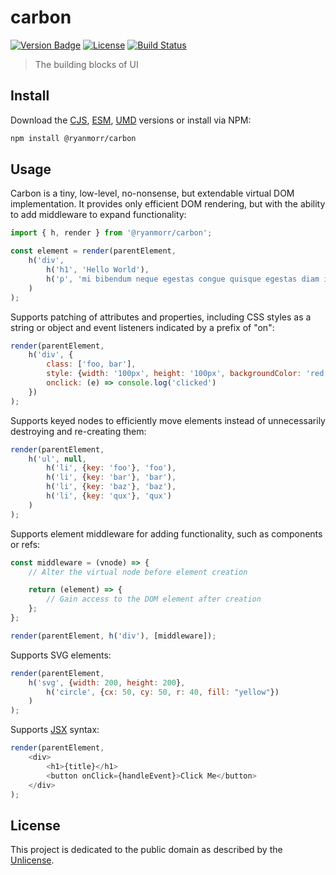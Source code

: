 # carbon

[![Version Badge][version-image]][project-url]
[![License][license-image]][license-url]
[![Build Status][build-image]][build-url]

> The building blocks of UI

## Install

Download the [CJS](https://github.com/ryanmorr/carbon/raw/master/dist/carbon.cjs.js), [ESM](https://github.com/ryanmorr/carbon/raw/master/dist/carbon.esm.js), [UMD](https://github.com/ryanmorr/carbon/raw/master/dist/carbon.umd.js) versions or install via NPM:

``` sh
npm install @ryanmorr/carbon
```

## Usage

Carbon is a tiny, low-level, no-nonsense, but extendable virtual DOM implementation. It provides only efficient DOM rendering, but with the ability to add middleware to expand functionality:

``` javascript
import { h, render } from '@ryanmorr/carbon';

const element = render(parentElement,
    h('div', 
        h('h1', 'Hello World'),
        h('p', 'mi bibendum neque egestas congue quisque egestas diam in arcu')
    )
);
```

Supports patching of attributes and properties, including CSS styles as a string or object and event listeners indicated by a prefix of "on":

``` javascript
render(parentElement,
    h('div', {
        class: ['foo, bar'],
        style: {width: '100px', height: '100px', backgroundColor: 'red'},
        onclick: (e) => console.log('clicked')
    })
);
```

Supports keyed nodes to efficiently move elements instead of unnecessarily destroying and re-creating them:

``` javascript
render(parentElement,
    h('ul', null, 
        h('li', {key: 'foo'}, 'foo'),
        h('li', {key: 'bar'}, 'bar'),
        h('li', {key: 'baz'}, 'baz'),
        h('li', {key: 'qux'}, 'qux')
    )
);
```

Supports element middleware for adding functionality, such as components or refs:

``` javascript
const middleware = (vnode) => {
    // Alter the virtual node before element creation

    return (element) => {
        // Gain access to the DOM element after creation
    };
};

render(parentElement, h('div'), [middleware]);
```

Supports SVG elements:

``` javascript
render(parentElement,
    h('svg', {width: 200, height: 200}, 
        h('circle', {cx: 50, cy: 50, r: 40, fill: "yellow"})
    )
);
```

Supports [JSX](https://reactjs.org/docs/introducing-jsx.html) syntax:

``` javascript
render(parentElement,
    <div>
        <h1>{title}</h1>
        <button onClick={handleEvent}>Click Me</button>
    </div>
);
```

## License

This project is dedicated to the public domain as described by the [Unlicense](http://unlicense.org/).

[project-url]: https://github.com/ryanmorr/carbon
[version-image]: https://img.shields.io/github/package-json/v/ryanmorr/carbon?color=blue&style=flat-square
[build-url]: https://travis-ci.com/github/ryanmorr/carbon
[build-image]: https://img.shields.io/travis/com/ryanmorr/carbon?style=flat-square
[license-image]: https://img.shields.io/github/license/ryanmorr/carbon?color=blue&style=flat-square
[license-url]: UNLICENSE
